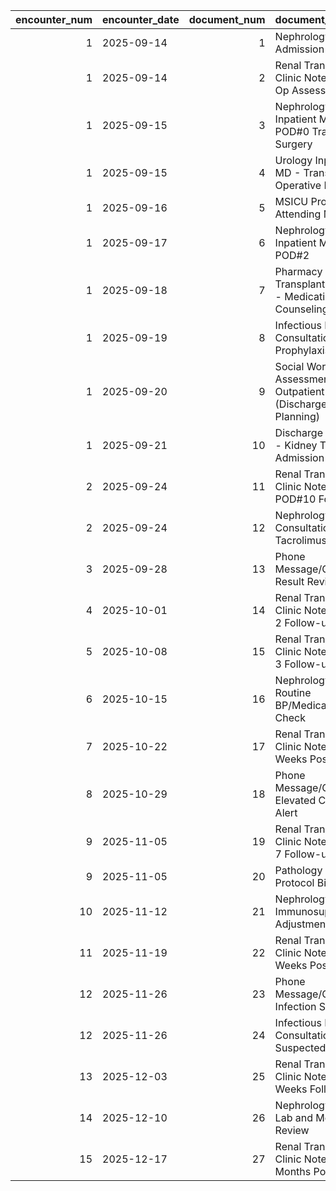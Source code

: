 |   encounter_num | encounter_date   |   document_num | document_title                                         |
|----------------:|:-----------------|---------------:|:-------------------------------------------------------|
|               1 | 2025-09-14       |              1 | Nephrology Admission MD                                |
|               1 | 2025-09-14       |              2 | Renal Transplant Clinic Note - Pre-Op Assessment       |
|               1 | 2025-09-15       |              3 | Nephrology Inpatient MD - POD#0 Transplant Surgery     |
|               1 | 2025-09-15       |              4 | Urology Inpatient MD - Transplant Operative Note       |
|               1 | 2025-09-16       |              5 | MSICU Progress Attending MD                            |
|               1 | 2025-09-17       |              6 | Nephrology Inpatient MD - POD#2                        |
|               1 | 2025-09-18       |              7 | Pharmacy Transplant Inpatient - Medication Counseling  |
|               1 | 2025-09-19       |              8 | Infectious Diseases Consultation - CMV Prophylaxis     |
|               1 | 2025-09-20       |              9 | Social Work Assessment Outpatient (Discharge Planning) |
|               1 | 2025-09-21       |             10 | Discharge Summary - Kidney Transplant Admission        |
|               2 | 2025-09-24       |             11 | Renal Transplant Clinic Note - POD#10 Follow-up        |
|               2 | 2025-09-24       |             12 | Nephrology Consultation - Tacrolimus Tremor            |
|               3 | 2025-09-28       |             13 | Phone Message/Call - Lab Result Review                 |
|               4 | 2025-10-01       |             14 | Renal Transplant Clinic Note - Week 2 Follow-up        |
|               5 | 2025-10-08       |             15 | Renal Transplant Clinic Note - Week 3 Follow-up        |
|               6 | 2025-10-15       |             16 | Nephrology Visit - Routine BP/Medication Check         |
|               7 | 2025-10-22       |             17 | Renal Transplant Clinic Note - 5 Weeks Post-Op         |
|               8 | 2025-10-29       |             18 | Phone Message/Call - Elevated Creatinine Alert         |
|               9 | 2025-11-05       |             19 | Renal Transplant Clinic Note - Week 7 Follow-up        |
|               9 | 2025-11-05       |             20 | Pathology Report - Protocol Biopsy                     |
|              10 | 2025-11-12       |             21 | Nephrology Visit - Immunosuppression Adjustment        |
|              11 | 2025-11-19       |             22 | Renal Transplant Clinic Note - 9 Weeks Post-Op         |
|              12 | 2025-11-26       |             23 | Phone Message/Call - Infection Symptoms                |
|              12 | 2025-11-26       |             24 | Infectious Diseases Consultation - Suspected UTI       |
|              13 | 2025-12-03       |             25 | Renal Transplant Clinic Note - 11 Weeks Follow-up      |
|              14 | 2025-12-10       |             26 | Nephrology Visit - Lab and Medication Review           |
|              15 | 2025-12-17       |             27 | Renal Transplant Clinic Note - 3 Months Post-Op        |
